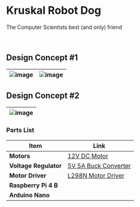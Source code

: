 # Kruskal Robot Dog
The Computer Scientists best (and only) friend

</br>

## Design Concept #1
| ![image](https://github.com/user-attachments/assets/97755708-bfa8-4f49-81db-8db73ac2dd9a) | ![image](https://github.com/user-attachments/assets/15b5b490-586f-4a60-9104-33b5c6a117d9) |
|------------------------|------------------------|

## Design Concept #2
| ![image](https://github.com/user-attachments/assets/150365aa-0283-409a-b414-ff6f7598e7ea) |
|------------------------|


### Parts List

| Item               | Link                                                                                  |
|--------------------|---------------------------------------------------------------------------------------|
| **Motors**         | [12V DC Motor](https://www.amazon.co.uk/gp/product/B07Y21Z2WL)                             |
| **Voltage Regulator** | [5V 5A Buck Converter](https://www.amazon.co.uk/gp/product/B09B829DL9) |
| **Motor Driver**   | [L298N Motor Driver](https://www.amazon.co.uk/gp/product/B09T973C76) |
| **Raspberry Pi 4 B** |                                                                                 |
| **Arduino Nano**   |                                                                                       |
